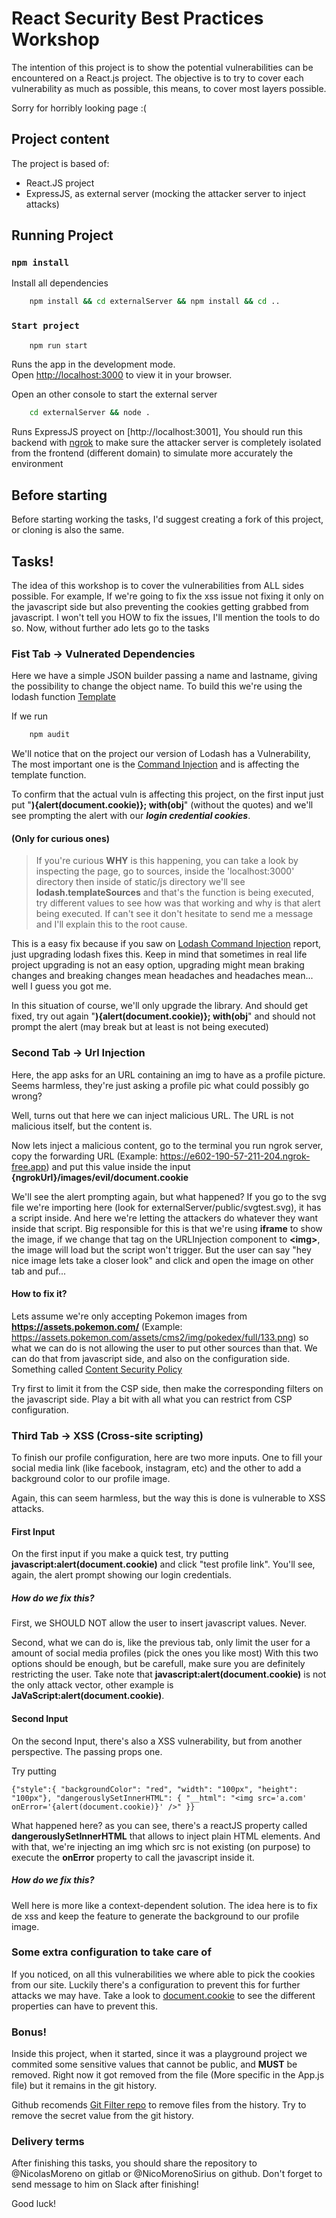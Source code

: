 # React Security Best Practices Workshop

The intention of this project is to show the potential vulnerabilities can be encountered on a React.js project.
The objective is to try to cover each vulnerability as much as possible, this means, to cover most layers possible.

Sorry for horribly looking page :(

## Project content

The project is based of:
 - React.JS project
 - ExpressJS, as external server (mocking the attacker server to inject attacks)


## Running Project

### `npm install`
Install all dependencies
```bash
    npm install && cd externalServer && npm install && cd ..
```

### `Start project`

```bash
    npm run start
```
Runs the app in the development mode.\
Open [http://localhost:3000](http://localhost:3000) to view it in your browser.

Open an other console to start the external server
```bash
    cd externalServer && node .
```
Runs ExpressJS proyect on [http://localhost:3001], You should run this backend with [ngrok](https://ngrok.com/download) to make sure the attacker server is completely isolated from the frontend (different domain) to simulate more accurately the environment

## Before starting

Before starting working the tasks, I'd suggest creating a fork of this project, or cloning is also the same.

## Tasks!

The idea of this workshop is to cover the vulnerabilities from ALL sides possible. For example, If we're going to fix the xss issue not fixing it only on the javascript side but also preventing the cookies getting grabbed from javascript. I won't tell you HOW to fix the issues, I'll mention the tools to do so.
Now, without further ado lets go to the tasks

### Fist Tab -> Vulnerated Dependencies

Here we have a simple JSON builder passing a name and lastname, giving the possibility to change the object name. To build this we're using the lodash function [Template](https://lodash.com/docs/4.17.15#template) 

If we run 

```bash
    npm audit
```

We'll notice that on the project our version of Lodash has a Vulnerability, The most important one is the [Command Injection](https://security.snyk.io/vuln/SNYK-JS-LODASH-1040724) and is affecting the template function.

To confirm that the actual vuln is affecting this project, on the first input just put  "**){alert(document.cookie)}; with(obj**" (without the quotes) and we'll see prompting the alert with our ***login credential cookies***.


#### (Only for curious ones)
>If you're curious **WHY** is this happening, you can take a look by inspecting the page, go to sources, inside the 'localhost:3000' directory then inside of static/js directory we'll see **lodash.templateSources** and that's the function is being executed, try different values to see how was that working and why is that alert being executed. If can't see it don't hesitate to send me a message and I'll explain this to the root cause.

This is a easy fix because if you saw on [Lodash Command Injection](https://security.snyk.io/vuln/SNYK-JS-LODASH-1040724) report, just upgrading lodash fixes this. Keep in mind that sometimes in real life project upgrading is not an easy option, upgrading might mean braking changes and breaking changes mean headaches and headaches mean... well I guess you got me.

In this situation of course, we'll only upgrade the library. And should get fixed, try out again "**){alert(document.cookie)}; with(obj**" and should not prompt the alert (may break but at least is not being executed)

### Second Tab -> Url Injection

Here, the app asks for an URL containing an img to have as a profile picture. Seems harmless, they're just asking a profile pic what could possibly go wrong?

Well, turns out that here we can inject malicious URL. The URL is not malicious itself, but the content is.

Now lets inject a malicious content, go to the terminal you run ngrok server, copy the forwarding URL (Example: https://e602-190-57-211-204.ngrok-free.app) and put this value inside the input
**{ngrokUrl}/images/evil/document.cookie**

We'll see the alert prompting again, but what happened?
If you go to the svg file we're importing here (look for externalServer/public/svgtest.svg), it has a script inside. And here we're letting the attackers do whatever they want inside that script.
Big responsible for this is that we're using **iframe** to show the image, if we change that tag on the URLInjection component to **\<img\>**, the image will load but the script won't trigger. But the user can say "hey nice image lets take a closer look" and click and open the image on other tab and puf...

#### How to fix it?

Lets assume we're only accepting Pokemon images from **https://assets.pokemon.com/** (Example: https://assets.pokemon.com/assets/cms2/img/pokedex/full/133.png) so what we can do is not allowing the user to put other sources than that.
We can do that from javascript side, and also on the configuration side. Something called [Content Security Policy](https://developer.mozilla.org/en-US/docs/Web/HTTP/CSP) 

Try first to limit it from the CSP side, then make the corresponding filters on the javascript side.
Play a bit with all what you can restrict from CSP configuration.


### Third Tab -> XSS (Cross-site scripting)

To finish our profile configuration, here are two more inputs. One to fill your social media link (like facebook, instagram, etc) and the other to add a background color to our profile image.

Again, this can seem harmless, but the way this is done is vulnerable to XSS attacks.

#### First Input

On the first input if you make a quick test, try putting **javascript:alert(document.cookie)** and click "test profile link". You'll see, again, the alert prompt showing our login credentials. 

##### How do we fix this?

First, we SHOULD NOT allow the user to insert javascript values. Never.

Second, what we can do is, like the previous tab, only limit the user for a amount of social media profiles (pick the ones you like most)
With this two options should be enough, but be carefull, make sure you are definitely restricting the user. Take note that **javascript:alert(document.cookie)** is not the only attack vector, other example is **JaVaScript:alert(document.cookie)**.

#### Second Input

On the second Input, there's also a XSS vulnerability, but from another perspective. The passing props one.

Try putting 
```
{"style":{ "backgroundColor": "red", "width": "100px", "height": "100px"}, "dangerouslySetInnerHTML": { "__html": "<img src='a.com' onError='{alert(document.cookie)}' />" }}
```

What happened here? as you can see, there's a reactJS property called **dangerouslySetInnerHTML** that allows to inject plain HTML elements. And with that, we're injecting an img which src is not existing (on purpose) to execute the **onError** property to call the javascript inside it.

##### How do we fix this?

Well here is more like a context-dependent solution. The idea here is to fix de xss and keep the feature to generate the background to our profile image.


### Some extra configuration to take care of

If you noticed, on all this vulnerabilities we where able to pick the cookies from our site. Luckily there's a configuration to prevent this for further attacks we may have.
Take a look to [document.cookie](https://developer.mozilla.org/en-US/docs/Web/API/Document/cookie#write_a_new_cookie) to see the different properties can have to prevent this.


### Bonus!

Inside this project, when it started, since it was a playground project we commited some sensitive values that cannot be public, and **MUST** be removed. Right now it got removed from the file (More specific in the App.js file) but it remains in the git history.

Github recomends [Git Filter repo](https://github.com/newren/git-filter-repo) to remove files from the history.
Try to remove the secret value from the git history. 


### Delivery terms

After finishing this tasks, you should share the repository to @NicolasMoreno on gitlab or @NicoMorenoSirius on github. 
Don't forget to send message to him on Slack after finishing!


Good luck!

